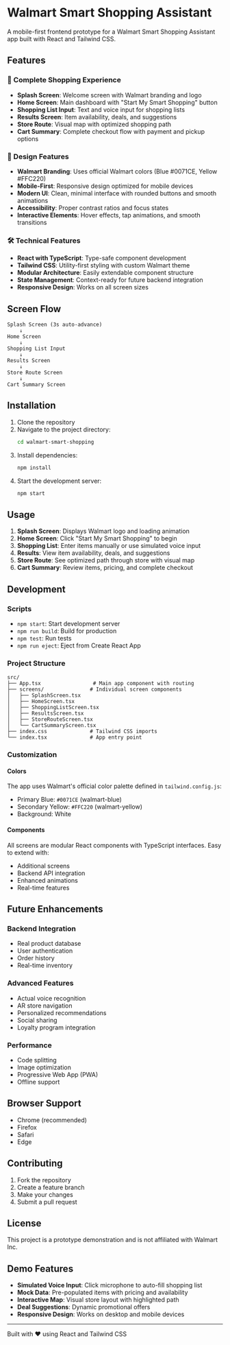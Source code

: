 # Walmart Smart Shopping Assistant

A mobile-first frontend prototype for a Walmart Smart Shopping Assistant app built with React and Tailwind CSS.

## Features

### 🎯 Complete Shopping Experience
- **Splash Screen**: Welcome screen with Walmart branding and logo
- **Home Screen**: Main dashboard with "Start My Smart Shopping" button
- **Shopping List Input**: Text and voice input for shopping lists
- **Results Screen**: Item availability, deals, and suggestions
- **Store Route**: Visual map with optimized shopping path
- **Cart Summary**: Complete checkout flow with payment and pickup options

### 🎨 Design Features
- **Walmart Branding**: Uses official Walmart colors (Blue #0071CE, Yellow #FFC220)
- **Mobile-First**: Responsive design optimized for mobile devices
- **Modern UI**: Clean, minimal interface with rounded buttons and smooth animations
- **Accessibility**: Proper contrast ratios and focus states
- **Interactive Elements**: Hover effects, tap animations, and smooth transitions

### 🛠️ Technical Features
- **React with TypeScript**: Type-safe component development
- **Tailwind CSS**: Utility-first styling with custom Walmart theme
- **Modular Architecture**: Easily extendable component structure
- **State Management**: Context-ready for future backend integration
- **Responsive Design**: Works on all screen sizes

## Screen Flow

```
Splash Screen (3s auto-advance)
    ↓
Home Screen
    ↓
Shopping List Input
    ↓
Results Screen
    ↓
Store Route Screen
    ↓
Cart Summary Screen
```

## Installation

1. Clone the repository
2. Navigate to the project directory:
   ```bash
   cd walmart-smart-shopping
   ```
3. Install dependencies:
   ```bash
   npm install
   ```
4. Start the development server:
   ```bash
   npm start
   ```

## Usage

1. **Splash Screen**: Displays Walmart logo and loading animation
2. **Home Screen**: Click "Start My Smart Shopping" to begin
3. **Shopping List**: Enter items manually or use simulated voice input
4. **Results**: View item availability, deals, and suggestions
5. **Store Route**: See optimized path through store with visual map
6. **Cart Summary**: Review items, pricing, and complete checkout

## Development

### Scripts
- `npm start`: Start development server
- `npm run build`: Build for production
- `npm test`: Run tests
- `npm run eject`: Eject from Create React App

### Project Structure
```
src/
├── App.tsx                 # Main app component with routing
├── screens/               # Individual screen components
│   ├── SplashScreen.tsx
│   ├── HomeScreen.tsx
│   ├── ShoppingListScreen.tsx
│   ├── ResultsScreen.tsx
│   ├── StoreRouteScreen.tsx
│   └── CartSummaryScreen.tsx
├── index.css              # Tailwind CSS imports
└── index.tsx              # App entry point
```

### Customization

#### Colors
The app uses Walmart's official color palette defined in `tailwind.config.js`:
- Primary Blue: `#0071CE` (walmart-blue)
- Secondary Yellow: `#FFC220` (walmart-yellow)
- Background: White

#### Components
All screens are modular React components with TypeScript interfaces. Easy to extend with:
- Additional screens
- Backend API integration
- Enhanced animations
- Real-time features

## Future Enhancements

### Backend Integration
- Real product database
- User authentication
- Order history
- Real-time inventory

### Advanced Features
- Actual voice recognition
- AR store navigation
- Personalized recommendations
- Social sharing
- Loyalty program integration

### Performance
- Code splitting
- Image optimization
- Progressive Web App (PWA)
- Offline support

## Browser Support

- Chrome (recommended)
- Firefox
- Safari
- Edge

## Contributing

1. Fork the repository
2. Create a feature branch
3. Make your changes
4. Submit a pull request

## License

This project is a prototype demonstration and is not affiliated with Walmart Inc.

## Demo Features

- **Simulated Voice Input**: Click microphone to auto-fill shopping list
- **Mock Data**: Pre-populated items with pricing and availability
- **Interactive Map**: Visual store layout with highlighted path
- **Deal Suggestions**: Dynamic promotional offers
- **Responsive Design**: Works on desktop and mobile devices

---

Built with ❤️ using React and Tailwind CSS
